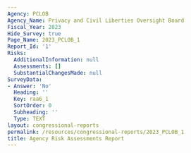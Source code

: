 ```yaml
---
Agency: PCLOB
Agency_Name: Privacy and Civil Liberties Oversight Board
Fiscal_Year: 2023
Hide_Survey: true
Page_Name: 2023_PCLOB_1
Report_Id: '1'
Risks:
  AdditionalInformation: null
  Assessments: []
  SubstantialChangesMade: null
SurveyData:
- Answer: 'No'
  Heading: ''
  Key: raa6_1
  SortOrder: 0
  Subheading: ''
  Type: TEXT
layout: congressional-reports
permalink: /resources/congressional-reports/2023_PCLOB_1
title: Agency Risk Assessments Report
---
```

